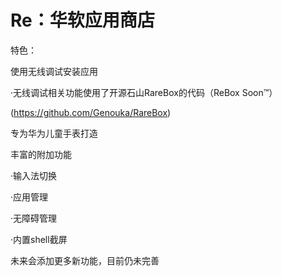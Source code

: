 # Re：华软应用商店

特色：

使用无线调试安装应用

·无线调试相关功能使用了开源石山RareBox的代码（ReBox Soon™️）

(https://github.com/Genouka/RareBox)

专为华为儿童手表打造

丰富的附加功能

·输入法切换

·应用管理

·无障碍管理

·内置shell截屏

未来会添加更多新功能，目前仍未完善
